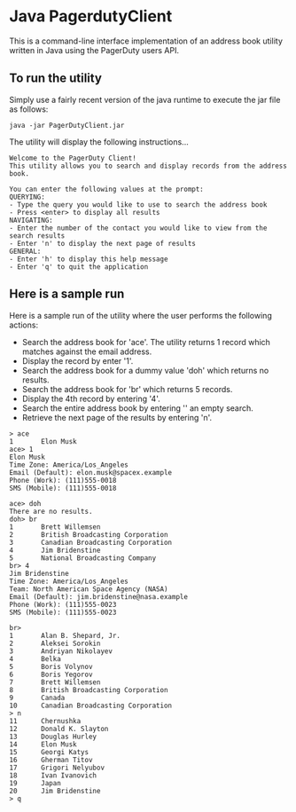 # Java PagerdutyClient

This is a command-line interface implementation of an address book utility written in Java using the PagerDuty users API.

## To run the utility

Simply use a fairly recent version of the java runtime to execute the jar file as follows:

```
java -jar PagerDutyClient.jar
```

The utility will display the following instructions...

```
Welcome to the PagerDuty Client!
This utility allows you to search and display records from the address book.

You can enter the following values at the prompt:
QUERYING:
- Type the query you would like to use to search the address book
- Press <enter> to display all results
NAVIGATING:
- Enter the number of the contact you would like to view from the search results
- Enter 'n' to display the next page of results
GENERAL:
- Enter 'h' to display this help message
- Enter 'q' to quit the application
```
## Here is a sample run

Here is a sample run of the utility where the user performs the following actions:
- Search the address book for 'ace'.  The utility returns 1 record which matches against the email address.
- Display the record by enter '1'.
- Search the address book for a dummy value 'doh' which returns no results.
- Search the address book for 'br' which returns 5 records.
- Display the 4th record by entering '4'.
- Search the entire address book by entering '' an empty search.
- Retrieve the next page of the results by entering 'n'.

```
> ace
1       Elon Musk
ace> 1
Elon Musk
Time Zone: America/Los_Angeles
Email (Default): elon.musk@spacex.example
Phone (Work): (111)555-0018
SMS (Mobile): (111)555-0018

ace> doh
There are no results.
doh> br
1       Brett Willemsen
2       British Broadcasting Corporation
3       Canadian Broadcasting Corporation
4       Jim Bridenstine
5       National Broadcasting Company
br> 4
Jim Bridenstine
Time Zone: America/Los_Angeles
Team: North American Space Agency (NASA)
Email (Default): jim.bridenstine@nasa.example
Phone (Work): (111)555-0023
SMS (Mobile): (111)555-0023

br>
1       Alan B. Shepard, Jr.
2       Aleksei Sorokin
3       Andriyan Nikolayev
4       Belka
5       Boris Volynov
6       Boris Yegorov
7       Brett Willemsen
8       British Broadcasting Corporation
9       Canada
10      Canadian Broadcasting Corporation
> n
11      Chernushka
12      Donald K. Slayton
13      Douglas Hurley
14      Elon Musk
15      Georgi Katys
16      Gherman Titov
17      Grigori Nelyubov
18      Ivan Ivanovich
19      Japan
20      Jim Bridenstine
> q

```
